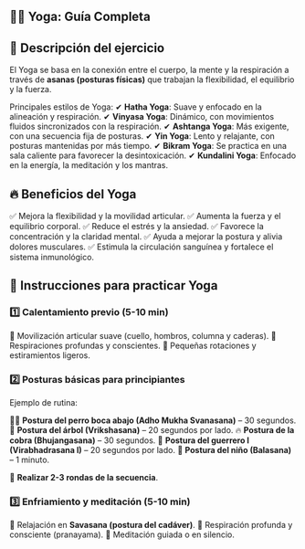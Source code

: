 ## 🧘‍♂️ Yoga: Guía Completa


## 📌 Descripción del ejercicio

El Yoga se basa en la conexión entre el cuerpo, la mente y la respiración a través de **asanas (posturas físicas)** que trabajan la flexibilidad, el equilibrio y la fuerza.

Principales estilos de Yoga:
 ✔ **Hatha Yoga**: Suave y enfocado en la alineación y respiración.
 ✔ **Vinyasa Yoga**: Dinámico, con movimientos fluidos sincronizados con la respiración.
 ✔ **Ashtanga Yoga**: Más exigente, con una secuencia fija de posturas.
 ✔ **Yin Yoga**: Lento y relajante, con posturas mantenidas por más tiempo.
 ✔ **Bikram Yoga**: Se practica en una sala caliente para favorecer la desintoxicación.
 ✔ **Kundalini Yoga**: Enfocado en la energía, la meditación y los mantras.


## 🔥 Beneficios del Yoga

✅ Mejora la flexibilidad y la movilidad articular.
 ✅ Aumenta la fuerza y el equilibrio corporal.
 ✅ Reduce el estrés y la ansiedad.
 ✅ Favorece la concentración y la claridad mental.
 ✅ Ayuda a mejorar la postura y alivia dolores musculares.
 ✅ Estimula la circulación sanguínea y fortalece el sistema inmunológico.


## 📝 Instrucciones para practicar Yoga

### 1️⃣ Calentamiento previo (5-10 min)

🔹 Movilización articular suave (cuello, hombros, columna y caderas).
 🔹 Respiraciones profundas y conscientes.
 🔹 Pequeñas rotaciones y estiramientos ligeros.

### 2️⃣ Posturas básicas para principiantes

Ejemplo de rutina:

🧘‍♂️ **Postura del perro boca abajo (Adho Mukha Svanasana)** – 30 segundos.
 🌱 **Postura del árbol (Vrikshasana)** – 20 segundos por lado.
 🔥 **Postura de la cobra (Bhujangasana)** – 30 segundos.
 💪 **Postura del guerrero I (Virabhadrasana I)** – 20 segundos por lado.
 🦵 **Postura del niño (Balasana)** – 1 minuto.

🔄 **Realizar 2-3 rondas de la secuencia**.

### 3️⃣ Enfriamiento y meditación (5-10 min)

🔹 Relajación en **Savasana (postura del cadáver)**.
 🔹 Respiración profunda y consciente (pranayama).
 🔹 Meditación guiada o en silencio.